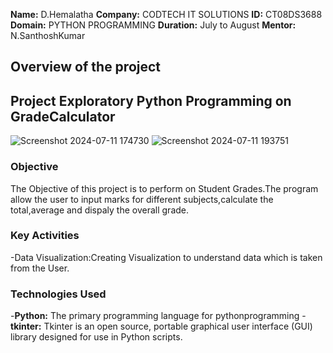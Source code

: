 **Name:**  D.Hemalatha
**Company:** CODTECH IT SOLUTIONS
**ID:** CT08DS3688
**Domain:** PYTHON PROGRAMMING
**Duration:** July to August
**Mentor:**  N.SanthoshKumar

## Overview of the project

## Project Exploratory Python Programming on GradeCalculator
![Screenshot 2024-07-11 174730](https://github.com/dubbakaHemalatha/CODTECH-Task1/assets/145427469/36025016-5498-4afa-aa4a-b5a96bb610d6)
![Screenshot 2024-07-11 193751](https://github.com/dubbakaHemalatha/CODTECH-Task1/assets/145427469/4c863fbd-7720-4239-9457-9ddb9d57b01d)



### Objective
The Objective of this project is to perform on Student Grades.The program allow the user to input marks for different subjects,calculate the total,average and dispaly the overall grade.

### Key Activities
-Data Visualization:Creating Visualization to understand data which is taken from the User.


### Technologies Used
-**Python:** The primary programming language for pythonprogramming
-**tkinter:** Tkinter is an open source, portable graphical user interface (GUI) library designed for use in Python scripts. 
